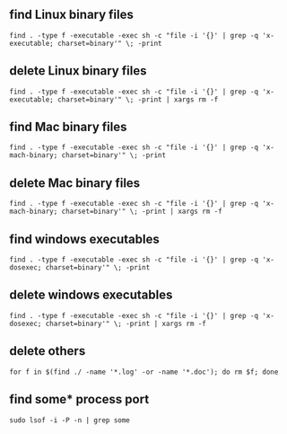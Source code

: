 ## find Linux binary files
`find . -type f -executable -exec sh -c "file -i '{}' | grep -q 'x-executable; charset=binary'" \; -print`

## delete Linux binary files
`find . -type f -executable -exec sh -c "file -i '{}' | grep -q 'x-executable; charset=binary'" \; -print | xargs rm -f`

## find Mac binary files
`find . -type f -executable -exec sh -c "file -i '{}' | grep -q 'x-mach-binary; charset=binary'" \; -print`

## delete Mac binary files
`find . -type f -executable -exec sh -c "file -i '{}' | grep -q 'x-mach-binary; charset=binary'" \; -print | xargs rm -f`

## find windows executables
`find . -type f -executable -exec sh -c "file -i '{}' | grep -q 'x-dosexec; charset=binary'" \; -print`

## delete windows executables
`find . -type f -executable -exec sh -c "file -i '{}' | grep -q 'x-dosexec; charset=binary'" \; -print | xargs rm -f`

## delete others
`for f in $(find ./ -name '*.log' -or -name '*.doc'); do rm $f; done`

## find some* process port
`sudo lsof -i -P -n | grep some`